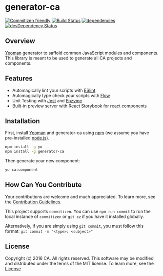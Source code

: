 # generator-ca
[![Commitizen friendly](https://img.shields.io/badge/commitizen-friendly-brightgreen.svg)](http://commitizen.github.io/cz-cli/)
[![Build Status](https://travis-ci.org/caapim/generator-ca.svg?branch=master)](https://travis-ci.org/caapim/generator-ca)
[![dependencies](https://david-dm.org/caapim/generator-ca.svg)](https://david-dm.org/caapim/generator-ca)
[![devDependency Status](https://david-dm.org/caapim/generator-ca/dev-status.svg)](https://david-dm.org/caapim/generator-ca#info=devDependencies)

## Overview

[Yeoman](http://yeoman.io/) generator to saffold common JavaScript modules and components. This library is meant to be used to generate all CA projects and components.

## Features

* Automagically lint your scripts with [ESlint](http://eslint.org/)
* Automagically type check your scripts with [Flow](https://flowtype.org/)
* Unit Testing with [Jest](https://github.com/facebook/jest) and [Enzyme](https://github.com/airbnb/enzyme)
* Built-in preview server with [React Storybook](https://github.com/kadirahq/react-storybook) for react components

## Installation

First, install [Yeoman](http://yeoman.io) and generator-ca using [npm](https://www.npmjs.com/) (we assume you have pre-installed [node.js](https://nodejs.org/)).

```bash
npm install -g yo
npm install -g generator-ca
```

Then generate your new component:

```bash
yo ca:component
```

## How Can You Contribute
Your contributions are welcome and much appreciated. To learn more, see the [Contribution Guidelines](https://github.com/CAAPIM/react-themer/blob/master/CONTRIBUTING.md).

This project supports `commitizen`. You can use `npm run commit` to run the local instance of `commitizen` or `git cz` if you have it installed globally.

Alternatively, if you are simply using `git commit`, you must follow this format:
`git commit -m "<type>: <subject>"`

## License
Copyright (c) 2016 CA. All rights reserved.
This software may be modified and distributed under the terms of the MIT license. To learn more, see the [License](https://github.com/CAAPIM/react-themer/blob/master/LICENSE.md)
